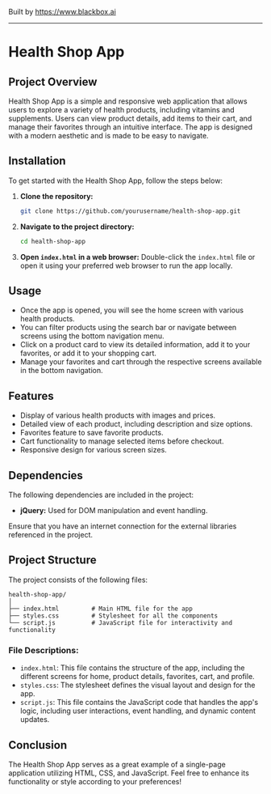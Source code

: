 
Built by https://www.blackbox.ai

---

# Health Shop App

## Project Overview
Health Shop App is a simple and responsive web application that allows users to explore a variety of health products, including vitamins and supplements. Users can view product details, add items to their cart, and manage their favorites through an intuitive interface. The app is designed with a modern aesthetic and is made to be easy to navigate.

## Installation
To get started with the Health Shop App, follow the steps below:

1. **Clone the repository:**
   ```bash
   git clone https://github.com/yourusername/health-shop-app.git
   ```

2. **Navigate to the project directory:**
   ```bash
   cd health-shop-app
   ```

3. **Open `index.html` in a web browser:**
   Double-click the `index.html` file or open it using your preferred web browser to run the app locally.

## Usage
- Once the app is opened, you will see the home screen with various health products.
- You can filter products using the search bar or navigate between screens using the bottom navigation menu.
- Click on a product card to view its detailed information, add it to your favorites, or add it to your shopping cart.
- Manage your favorites and cart through the respective screens available in the bottom navigation.

## Features
- Display of various health products with images and prices.
- Detailed view of each product, including description and size options.
- Favorites feature to save favorite products.
- Cart functionality to manage selected items before checkout.
- Responsive design for various screen sizes.

## Dependencies
The following dependencies are included in the project:
- **jQuery:** Used for DOM manipulation and event handling.
  
Ensure that you have an internet connection for the external libraries referenced in the project.

## Project Structure
The project consists of the following files:

```
health-shop-app/
│
├── index.html         # Main HTML file for the app
├── styles.css         # Stylesheet for all the components
└── script.js          # JavaScript file for interactivity and functionality
```

### File Descriptions:
- `index.html`: This file contains the structure of the app, including the different screens for home, product details, favorites, cart, and profile.
- `styles.css`: The stylesheet defines the visual layout and design for the app.
- `script.js`: This file contains the JavaScript code that handles the app's logic, including user interactions, event handling, and dynamic content updates.

## Conclusion
The Health Shop App serves as a great example of a single-page application utilizing HTML, CSS, and JavaScript. Feel free to enhance its functionality or style according to your preferences!